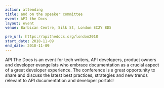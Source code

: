 ```yaml
---
action: attending
title: and on the speaker committee
event: API the Docs
layout: event
venue: Barbican Centre, Silk St, London EC2Y 8DS

pre_url: https://apithedocs.org/london2018
start_date: 2018-11-09
end_date: 2018-11-09
---
```


API The Docs is an event for tech writers, API developers, product owners and developer evangelists who embrace documentation as a crucial aspect of a great developer experience. The conference is a great opportunity to share and discuss the latest best practices, strategies and new trends relevant to API documentation and developer portals!
